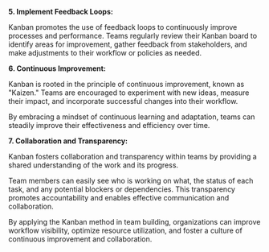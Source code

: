 
**5. Implement Feedback Loops:** 

Kanban promotes the use of feedback loops to continuously improve processes and performance. Teams regularly review their Kanban board to identify areas for improvement, gather feedback from stakeholders, and make adjustments to their workflow or policies as needed.

**6. Continuous Improvement:** 

Kanban is rooted in the principle of continuous improvement, known as "Kaizen." Teams are encouraged to experiment with new ideas, measure their impact, and incorporate successful changes into their workflow.


By embracing a mindset of continuous learning and adaptation, teams can steadily improve their effectiveness and efficiency over time.

**7. Collaboration and Transparency:** 

Kanban fosters collaboration and transparency within teams by providing a shared understanding of the work and its progress. 

Team members can easily see who is working on what, the status of each task, and any potential blockers or dependencies. This transparency promotes accountability and enables effective communication and collaboration.

By applying the Kanban method in team building, organizations can improve workflow visibility, optimize resource utilization, and foster a culture of continuous improvement and collaboration.